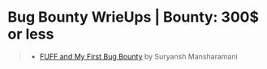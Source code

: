 # Bug Bounty WrieUps | Bounty: 300$ or less

> * [FUFF and My First Bug Bounty](https://infosecwriteups.com/my-first-bug-bounty-21d3203ffdb0) by Suryansh Mansharamani

